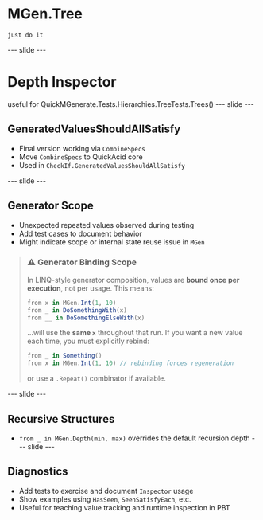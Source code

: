 # MGen.Tree
    just do it
--- slide --- 
# Depth Inspector
useful for
QuickMGenerate.Tests.Hierarchies.TreeTests.Trees()
--- slide ---

## GeneratedValuesShouldAllSatisfy

* Final version working via `CombineSpecs`
* Move `CombineSpecs` to QuickAcid core
* Used in `CheckIf.GeneratedValuesShouldAllSatisfy`

--- slide ---

## Generator Scope

* Unexpected repeated values observed during testing
* Add test cases to document behavior
* Might indicate scope or internal state reuse issue in `MGen`

> ### ⚠️ Generator Binding Scope
>
> In LINQ-style generator composition, values are **bound once per execution**, not per usage.
> This means:
>
> ```csharp
> from x in MGen.Int(1, 10)
> from _ in DoSomethingWith(x)
> from __ in DoSomethingElseWith(x)
> ```
>
> ...will use the **same `x`** throughout that run.
> If you want a new value each time, you must explicitly rebind:
>
> ```csharp
> from _ in Something()
> from x in MGen.Int(1, 10) // rebinding forces regeneration
> ```
>
> or use a `.Repeat()` combinator if available.

--- slide ---

## Recursive Structures
* `from _ in MGen.Depth(min, max)` overrides the default recursion depth
--- slide ---

## Diagnostics
* Add tests to exercise and document `Inspector` usage
* Show examples using `HasSeen`, `SeenSatisfyEach`, etc.
* Useful for teaching value tracking and runtime inspection in PBT

